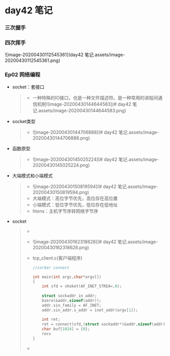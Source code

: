 # day42 笔记

### 三次握手

### 四次挥手

![image-20200430112545361](day42 笔记.assets/image-20200430112545361.png)

### Ep02 网络编程

- socket：套接口

  > - 一种特殊的IO接口，也是一种文件描述符。是一种常用的进程间通信机制![image-20200430144644583](# day42 笔记.assets/image-20200430144644583.png)

- socket类型

  > - ![image-20200430144706888](# day42 笔记.assets/image-20200430144706888.png)

- 函数原型

  > - ![image-20200430145025224](# day42 笔记.assets/image-20200430145025224.png)

- 大端模式和小端模式

  > - ![image-20200430150819594](# day42 笔记.assets/image-20200430150819594.png)
  > - 大端模式：高位字节优先，高位存在高位置
  > - 小端模式：低位字节优先，低位存在低地址
  > - htons：主机字节序转网络字节序

- socket

  > - 
  >
  > - ![image-20200430162318628](# day42 笔记.assets/image-20200430162318628.png)
  >
  > - tcp_client.c(客户端程序)
  >
  >   ```c
  >   //corker connect
  >   
  >   int main(int argc,char*argv[])
  >   {
  >       int sfd = shoket(AF_INET_STREA<,0);
  >      	
  >       struct sockaddr_in addr;
  >       bzero(&addr,sizeof(addr));
  >       addr.sin_family = AF_INET;
  >       addr.sin_addr.s_addr = inet_addr(argv[1]);
  >       
  >       int ret;
  >       ret = connect(sfd,(struct sockaddr*)&addr,sizeof(addr));
  >       char buf[1024] = {0};
  >       recv
  >   }
  >   ```
  >
  > - 